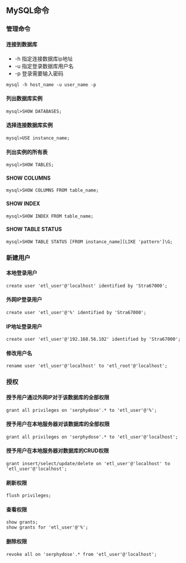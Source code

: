 ## MySQL命令

### 管理命令
#### 连接到数据库
* -h 指定连接数据库ip地址
* -u 指定登录数据库用户名
* -p 登录需要输入密码

```
mysql -h host_name -u user_name -p
```
#### 列出数据库实例
```
mysql>SHOW DATABASES;
```
#### 选择连接数据库实例
```
mysql>USE instance_name;
```
#### 列出实例的所有表
```
mysql>SHOW TABLES;
```
#### SHOW COLUMNS
```
mysql>SHOW COLUMNS FROM table_name;
```
#### SHOW INDEX
```
mysql>SHOW INDEX FROM table_name;
```
#### SHOW TABLE STATUS
```
mysql>SHOW TABLE STATUS [FROM instance_name][LIKE 'pattern']\G;
```

### 新建用户
#### 本地登录用户
```
create user 'etl_user'@'localhost' identified by 'Stra67000';
```
#### 外网IP登录用户
```
create user 'etl_user'@'%' identified by 'Stra67000';
```
#### IP地址登录用户
```
create user 'etl_user'@'192.168.56.102' identified by 'Stra67000';
```
#### 修改用户名
```
rename user 'etl_user'@'localhost' to 'etl_root'@'localhost';
```

### 授权
#### 授予用户通过外网IP对于该数据库的全部权限
```
grant all privileges on 'serphydose'.* to 'etl_user'@'%';
```
#### 授予用户在本地服务器对该数据库的全部权限
```
grant all privileges on 'serphydose'.* to 'etl_user'@'localhost';
```
#### 授予用户在本地服务器对数据库的CRUD权限
```
grant insert/select/update/delete on 'etl_user'@'localhost' to 'etl_user'@'localhost';
```
#### 刷新权限
```
flush privileges;
```
#### 查看权限
```
show grants;
show grants for 'etl_user'@'%';
```
#### 删除权限
```
revoke all on 'serphydose'.* from 'etl_user'@'localhost';
```
